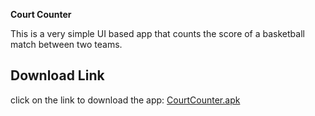 
**Court Counter**

This is a very simple UI based app that counts the score of a basketball match between two teams.


## Download Link

click on the link to download the app: [CourtCounter.apk](https://github.com/sid652/Court-Counter/raw/master2/CourtCounter.apk)



